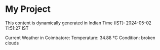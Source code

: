 # My Project

This content is dynamically generated in Indian Time (IST): 2024-05-02 11:51:27 IST


Current Weather in Coimbatore:
Temperature: 34.88 °C
Condition: broken clouds
